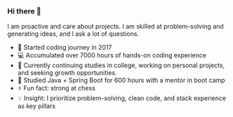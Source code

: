 ### Hi there 👋

I am proactive and care about projects. I am skilled at problem-solving and generating ideas, and I ask a lot of questions.

- 🚀 Started coding journey in 2017
- 💻 Accumulated over 7000 hours of hands-on coding experience
- 🔭 Currently continuing studies in college, working on personal projects, and seeking growth opportunities.
- 🌱 Studied Java + Spring Boot for 600 hours with a mentor in boot camp
- ⚡ Fun fact: strong at chess
- 💡 Insight: I prioritize problem-solving, clean code, and stack experience as key pillars
